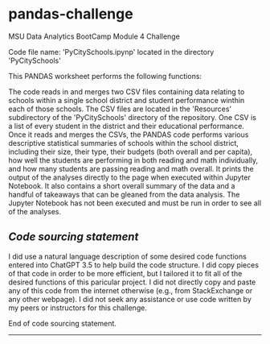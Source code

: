 # pandas-challenge
MSU Data Analytics BootCamp Module 4 Challenge

Code file name: 'PyCitySchools.ipynp' located in the directory 'PyCitySchools' 

This PANDAS worksheet performs the following functions:

The code reads in and merges two CSV files containing data relating to schools within a single school district and student performance winthin each of those schools. The CSV files are located in the 'Resources' subdirectory of the 'PyCitySchools' directory of the repository. One CSV is a list of every student in the district and their educational performance. Once it reads and merges the CSVs, the PANDAS code performs various descriptive statistical summaries of schools within the school district, including their size, their type, their budgets (both overall and per capita), how well the students are performing in both reading and math individually, and how many students are passing reading and math overall. It prints the output of the analyses directly to the page when executed within Jupyter Notebook. It also contains a short overall summary of the data and a handful of takeaways that can be gleaned from the data analysis. The Jupyter Notebook has not been executed and must be run in order to see all of the analyses.

*Code sourcing statement*
-----------------------

I did use a natural language description of some desired code functions entered into ChatGPT 3.5 to help build the code structure. I did copy pieces of that code in order to be more efficient, but I tailored it to fit all of the desired functions of this paricular project. I did not directly copy and paste any of this code from the internet otherwise (e.g., from StackExchange or any other webpage). I did not seek any assistance or use code written by my peers or instructors for this challenge.

End of code sourcing statement.

 ----------------------
